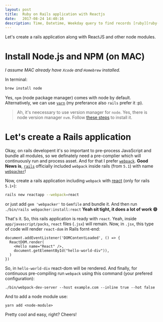 ```yaml
---
layout: post
title:  Ruby on Rails application with Reactjs
date:   2017-08-24 14:40:16
description: Time, Datetime, Weekday query to find records [ruby][ruby-on-rails]
---
```


Let's create a rails application along with ReactJS and other node modules.

# Install Node.js and NPM (on MAC)

*I assume MAC already have `Xcode` and `Homebrew` installed.*

In terminal:

```bash
brew install node
```

Yes, `npm` (node package manager) comes with node by default. Alternatively, we can use [`yarn`](https://yarnpkg.com/en/docs/install#mac-tab) (my preferance also `rails` prefer it :p).
> Ah, it's neecessary to use version manager for `node`. Yes, there is node version manager `nvm`. Follow [these steps](https://github.com/creationix/nvm#installation) to install it.


# Let's create a Rails application

Okay, on rails developent it's so important to pre-process JavaScript and bundle all modules, so we definately need a pre-complier which will continuously run and process asset. And for that I prefer [`webpack`](https://github.com/webpack/webpack). **Good News is**, [`rails`](https://github.com/rails) officially included `webpack` inside rails (from `5.1`) with name [`webpacker`](https://github.com/rails/webpacker)!

Now, create a rails application including `webpack` with [react](https://facebook.github.io/react/) (only for rails `5.1+`):
```bash
rails new reactapp --webpack=react
```

or just add `gem 'webpacker'` to `Gemfile` and bundle it. And then run `./bin/rails webpacker:install:react`
**Yeah sit tight, it does a lot of work :smile:**

That's it.
So, this rails application is ready with `react`. Yeah, inside `app/javascript/packs`, `react` files (`.jsx`) will remain.
Now, in `.jsx`, this type of code will render `react-dom` in Rails fornt-end:

```
document.addEventListener('DOMContentLoaded', () => {
  ReactDOM.render(
    <Hello name="React" />,
    document.getElementById("hello-world-div")),
  )
})
```
So, in `hello-world-div` react-dom will be rendered.
And finally, for continuous pre-compiling run `webpack` using this command (your prefered configuration):

```
./bin/webpack-dev-server --host example.com --inline true --hot false

```

And to add a node module use:
```
yarn add <node-module>
```

Pretty cool and easy, right? Cheers!
